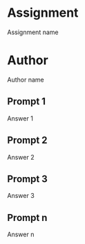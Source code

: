 # Assignment

Assignment name

# Author

Author name

## Prompt 1

Answer 1

## Prompt 2

Answer 2

## Prompt 3

Answer 3

## Prompt n

Answer n

